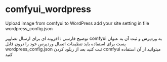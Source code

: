 # comfyui_wordpress
Upload image from comfyui to WordPress
add your site setting in file wordpress_config.json

توضیح فارسی : افزونه ای برای ارسال تصاویر comfyui به وردپرس و ثبت آن به عنوان پست 
برای استفاده باید تنظیمات اتصال وردپرس خود را درون فایل wordpress_config.json ثبت کنید 
بعد از ریلود کردن comfyui میتوانید از آن استفاده کنید 
